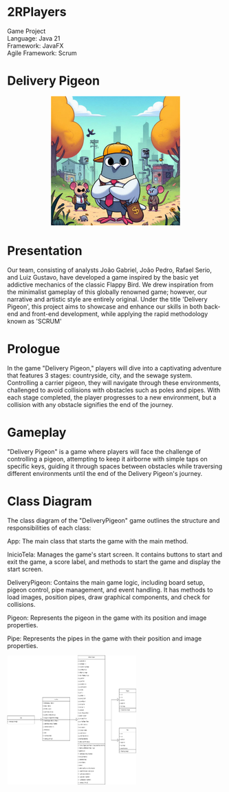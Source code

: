 # 2RPlayers

Game Project  
Language: Java 21  
Framework: JavaFX  
Agile Framework: Scrum  

# Delivery Pigeon
<div style="text-align: center;">
    <img src="./arquivos/imgs/logo-jogo.jpg" alt="cap-do-jogo" height="300px" width="300px">
</div>

# Presentation
Our team, consisting of analysts João Gabriel, João Pedro, Rafael Serio, and Luiz Gustavo, have developed a game inspired by the basic yet addictive mechanics of the classic Flappy Bird. We drew inspiration from the minimalist gameplay of this globally renowned game; however, our narrative and artistic style are entirely original. Under the title 'Delivery Pigeon', this project aims to showcase and enhance our skills in both back-end and front-end development, while applying the rapid methodology known as 'SCRUM'

# Prologue
In the game "Delivery Pigeon," players will dive into a captivating adventure that features 3 stages: countryside, city, and the sewage system. Controlling a carrier pigeon, they will navigate through these environments, challenged to avoid collisions with obstacles such as poles and pipes. With each stage completed, the player progresses to a new environment, but a collision with any obstacle signifies the end of the journey.

# Gameplay
"Delivery Pigeon" is a game where players will face the challenge of controlling a pigeon, attempting to keep it airborne with simple taps on specific keys, guiding it through spaces between obstacles while traversing different environments until the end of the Delivery Pigeon's journey.

# Class Diagram
The class diagram of the "DeliveryPigeon" game outlines the structure and responsibilities of each class:

App: The main class that starts the game with the main method.

InicioTela: Manages the game's start screen. It contains buttons to start and exit the game, a score label, and methods to start the game and display the start screen.

DeliveryPigeon: Contains the main game logic, including board setup, pigeon control, pipe management, and event handling. It has methods to load images, position pipes, draw graphical components, and check for collisions.

Pigeon: Represents the pigeon in the game with its position and image properties.

Pipe: Represents the pipes in the game with their position and image properties.

<img src="./arquivos/imgs/DiagramaClasse_page-0001.jpg" alt="cap-do-jogo" height="300px" width="300px">